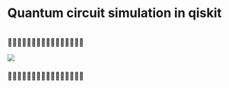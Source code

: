 # Quantum circuit simulation in qiskit

#
### 🐍🐍🐍🐍🐍🐍🐍🐍🐍🐍🐍🐍🐍🐍🐍🐍

<p>
<img src="https://i.makeagif.com/media/7-10-2016/C4KvrW.gif" />
</p>

### 🐍🐍🐍🐍🐍🐍🐍🐍🐍🐍🐍🐍🐍🐍🐍🐍
